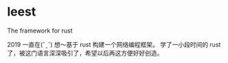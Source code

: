 # leest
The framework for rust

2019 一直在(ˇˍˇ) 想～基于 rust 构建一个网络编程框架。
学了一小段时间的 rust 了，被这门语言深深吸引了，希望以后再这方便好好创造。
